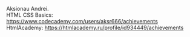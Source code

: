 Aksionau Andrei.                                                                                                                   
HTML CSS Basics: https://www.codecademy.com/users/aksr666/achievements                                                             
HtmlAcademy: https://htmlacademy.ru/profile/id934449/achievements
